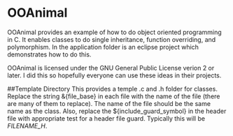 OOAnimal
========

OOAnimal provides an example of how to do object oriented programming in C. It enables classes to do single inheritance, function overriding, and polymorphism. In the application folder is an eclipse project which demonstrates how to do this.

OOAnimal is licensed under the GNU General Public License verion 2 or later. I did this so hopefully everyone can use these ideas in their projects.

##Template Directory
This provides a temple .c and .h folder for classes. Replace the string &{file_base} in each file with the name of the file (there are many of them to replace). The name of the file should be the same name as the class. Also, replace the ${include_guard_symbol} in the header file with appropriate test for a header file guard. Typically this will be _FILENAME_H_.

